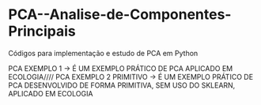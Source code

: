 # PCA--Analise-de-Componentes-Principais
Códigos para implementação e estudo de PCA em Python

PCA EXEMPLO 1 -> É UM  EXEMPLO PRÁTICO DE PCA APLICADO EM ECOLOGIA////
PCA EXEMPLO 2 PRIMITIVO -> É UM EXEMPLO PRÁTICO DE PCA DESENVOLVIDO DE FORMA PRIMITIVA, SEM USO DO SKLEARN, APLICADO EM ECOLOGIA
